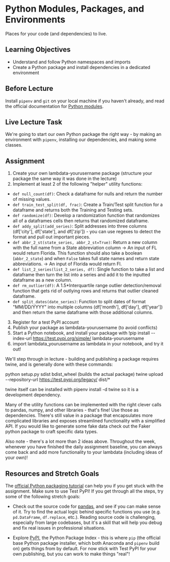 # Python Modules, Packages, and Environments

Places for your code (and dependencies) to live.

## Learning Objectives

- Understand and follow Python namespaces and imports
- Create a Python package and install dependencies in a dedicated environment

## Before Lecture

Install `pipenv` and `git` on your local machine if you haven't already, and
read the official documentation for
[Python modules](https://docs.python.org/3.7/tutorial/modules.html).

## Live Lecture Task

We're going to start our own Python package the right way - by making an
environment with `pipenv`, installing our dependencies, and making some classes.

## Assignment

1) Create your own lambdata-yourusername package (structure your package the same way it was done in the lecture)  
2) Implement at least 2 of the following "helper" utility functions:

* `def null_count(df)`: Check a dataframe for nulls and return the number of missing values.
* `def train_test_split(df, frac)`: Create a Train/Test split function for a dataframe and returns both the Training and Testing sets.  
* `def randomize(df)`: Develop a randomization function that randomizes all of a dataframes cells then returns that randomized dataframe. 
* `def addy_split(add_series)`: Split addresses into three columns (df['city'], df['state'], and df['zip']) - you can use regexes to detect the format and pull out important pieces.
* `def abbr_2_st(state_series, abbr_2_st=True)`: Return a new column with the full name from a State abbreviation column -> An input of FL would return Florida. This function should also take a boolean (`abbr_2_state`) and when `False` takes full state names and return state abbreviations. -> An input of Florida would return Fl.
* `def list_2_series(list_2_series, df)`: Single function to take a list and dataframe then turn the list into a series and add it to the inputted dataframe as a new column.
* `def rm_outlier(df)`: A 1.5*Interquartile range outlier detection/removal function that gets rid of outlying rows and returns that outlier cleaned dataframe.
* `def split_dates(date_series)`: Function to split dates of format "MM/DD/YYYY" into multiple columns (df['month'], df['day'], df['year']) and then return the same dataframe with those additional columns.

3) Register for a test PyPI account
4) Publish your package as lambdata-yourusername (to avoid conflicts)
5) Start a Python notebook, and install your package with
!pip install --index-url https://test.pypi.org/simple/ lambdata-yourusername
6) import lambdata_yourusername as lambdata in your notebook, and try it out!

We'll step through in lecture - building and publishing a package requires
twine, and is generally done with these commands:

python setup.py sdist bdist_wheel (builds the actual package)
twine upload --repository-url https://test.pypi.org/legacy/ dist/*

twine itself can be installed with pipenv install -d twine so it is a
development dependency.

Many of the utility functions can be implemented with the right clever calls
to pandas, numpy, and other libraries - that's fine! Use those as
dependencies. There's still value in a package that encapsulates more
complicated libraries and exposes streamlined functionality with a simplified
API. If you would like to generate some fake data check out the Faker python package to craft specific data types.

Also note - there's a lot more than 2 ideas above. Throughout the week, whenever you have finished the daily assignment baseline, you can always come back and add more functionality to your lambdata (including ideas of your own)!

## Resources and Stretch Goals

The [official Python packaging tutorial](https://packaging.python.org/tutorials/packaging-projects/)
can help you if you get stuck with the assignment. Make sure to use Test PyPI!
If you get through all the steps, try some of the following stretch goals:

- Check out the source code for [pandas](https://github.com/pandas-dev/pandas),
  and see if you can make sense of it. Try to find the actual logic behind
  specific functions you use (e.g. `pd.DataFrame`, `df.replace`, etc.). Reading
  source code is challenging, especially from large codebases, but it's a skill
  that will help you debug and fix real issues in professional situations.

- Explore [PyPI](https://pypi.org), the Python Package Index - this is where
  `pip` (the official base Python package installer, which both Anaconda and
  `pipenv` build on) gets things from by default. For now stick with Test PyPI
  for your own publishing, but you can work to make things "real"!
